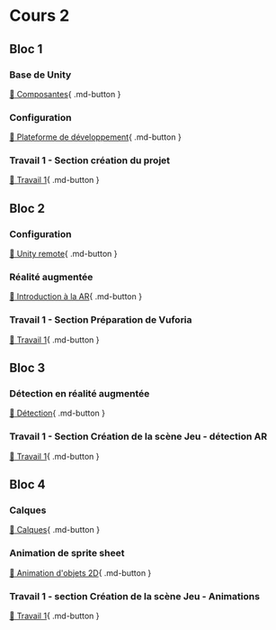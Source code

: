 # Cours 2

## Bloc 1
### Base de Unity
[📝 Composantes](./unity/composantes.md){ .md-button }           

### Configuration
[📝 Plateforme de développement](./installation/configuration.md){ .md-button }     

### Travail 1 - Section création du projet
[💼 Travail 1](https://tim-montmorency.com/compendium/582-401-realite-mixte/consignes/travail1.html#creation-du-projet){ .md-button }     

## Bloc 2
### Configuration
[📝 Unity remote](./installation/unity-remote.md){ .md-button }   
       
### Réalité augmentée
[📝 Introduction à la AR](./realite-augmentee/introduction.md){ .md-button }       

### Travail 1 - Section Préparation de Vuforia
[💼 Travail 1](https://tim-montmorency.com/compendium/582-401-realite-mixte/consignes/travail1.html#preparation-de-vuforia){ .md-button }     

## Bloc 3
### Détection en réalité augmentée
[📝 Détection](./realite-augmentee/detection.md){ .md-button }   

### Travail 1 - Section Création de la scène Jeu - détection AR
[💼 Travail 1](https://tim-montmorency.com/compendium/582-401-realite-mixte/consignes/travail1.html#creation-de-la-scene-jeu-detection-ar){ .md-button }     


## Bloc 4    
### Calques
[📝 Calques](./unity/sorting_layers.md){ .md-button }       

### Animation de sprite sheet
[📝 Animation d'objets 2D](./unity/animation.md){ .md-button }   
       
### Travail 1 - section Création de la scène Jeu - Animations
[💼 Travail 1](https://tim-montmorency.com/compendium/582-401-realite-mixte/consignes/travail1.html#creation-de-la-scene-jeu-animations){ .md-button }     
